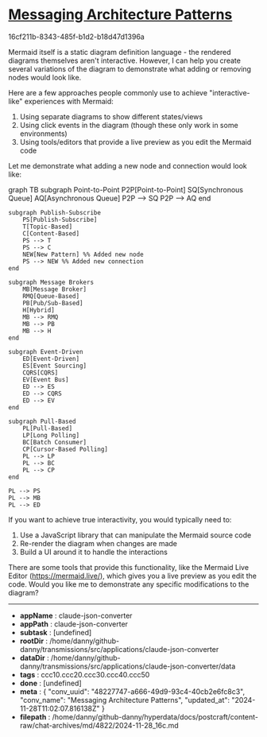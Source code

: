 # [Messaging Architecture Patterns](https://claude.ai/chat/48227747-a666-49d9-93c4-40cb2e6fc8c3)

16cf211b-8343-485f-b1d2-b18d47d1396a

 Mermaid itself is a static diagram definition language - the rendered diagrams themselves aren't interactive. However, I can help you create several variations of the diagram to demonstrate what adding or removing nodes would look like.

Here are a few approaches people commonly use to achieve "interactive-like" experiences with Mermaid:

1. Using separate diagrams to show different states/views
2. Using click events in the diagram (though these only work in some environments)
3. Using tools/editors that provide a live preview as you edit the Mermaid code

Let me demonstrate what adding a new node and connection would look like:

<antArtifact identifier="messaging-patterns-modified" type="application/vnd.ant.mermaid" title="Messaging Patterns with New Node">
graph TB
    subgraph Point-to-Point
        P2P[Point-to-Point]
        SQ[Synchronous Queue]
        AQ[Asynchronous Queue]
        P2P --> SQ
        P2P --> AQ
    end

    subgraph Publish-Subscribe
        PS[Publish-Subscribe]
        T[Topic-Based]
        C[Content-Based]
        PS --> T
        PS --> C
        NEW[New Pattern] %% Added new node
        PS --> NEW %% Added new connection
    end

    subgraph Message Brokers
        MB[Message Broker]
        RMQ[Queue-Based]
        PB[Pub/Sub-Based]
        H[Hybrid]
        MB --> RMQ
        MB --> PB
        MB --> H
    end

    subgraph Event-Driven
        ED[Event-Driven]
        ES[Event Sourcing]
        CQRS[CQRS]
        EV[Event Bus]
        ED --> ES
        ED --> CQRS
        ED --> EV
    end

    subgraph Pull-Based
        PL[Pull-Based]
        LP[Long Polling]
        BC[Batch Consumer]
        CP[Cursor-Based Polling]
        PL --> LP
        PL --> BC
        PL --> CP
    end

    PL --> PS
    PL --> MB
    PL --> ED
</antArtifact>

If you want to achieve true interactivity, you would typically need to:
1. Use a JavaScript library that can manipulate the Mermaid source code
2. Re-render the diagram when changes are made
3. Build a UI around it to handle the interactions

There are some tools that provide this functionality, like the Mermaid Live Editor (https://mermaid.live/), which gives you a live preview as you edit the code. Would you like me to demonstrate any specific modifications to the diagram?

---

* **appName** : claude-json-converter
* **appPath** : claude-json-converter
* **subtask** : [undefined]
* **rootDir** : /home/danny/github-danny/transmissions/src/applications/claude-json-converter
* **dataDir** : /home/danny/github-danny/transmissions/src/applications/claude-json-converter/data
* **tags** : ccc10.ccc20.ccc30.ccc40.ccc50
* **done** : [undefined]
* **meta** : {
  "conv_uuid": "48227747-a666-49d9-93c4-40cb2e6fc8c3",
  "conv_name": "Messaging Architecture Patterns",
  "updated_at": "2024-11-28T11:02:07.816138Z"
}
* **filepath** : /home/danny/github-danny/hyperdata/docs/postcraft/content-raw/chat-archives/md/4822/2024-11-28_16c.md
